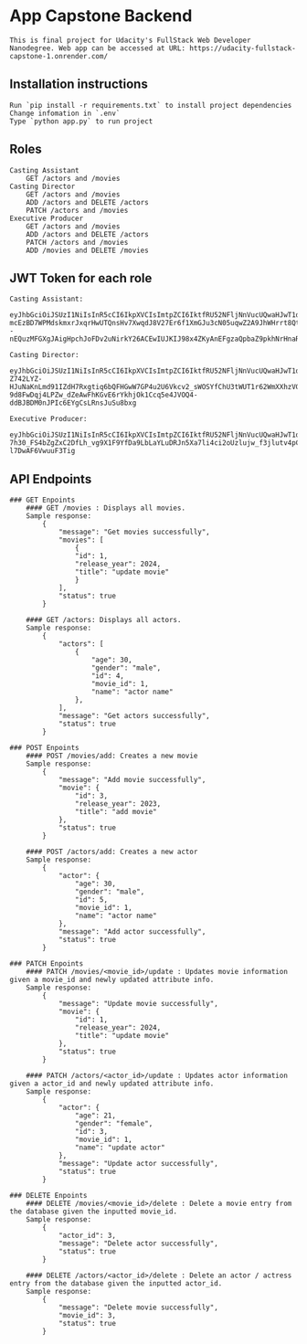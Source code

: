 # App Capstone Backend

    This is final project for Udacity's FullStack Web Developer Nanodegree. Web app can be accessed at URL: https://udacity-fullstack-capstone-1.onrender.com/

## Installation instructions

    Run `pip install -r requirements.txt` to install project dependencies
    Change infomation in `.env`
    Type `python app.py` to run project

## Roles

    Casting Assistant
        GET /actors and /movies
    Casting Director
        GET /actors and /movies
        ADD /actors and DELETE /actors
        PATCH /actors and /movies
    Executive Producer
        GET /actors and /movies
        ADD /actors and DELETE /actors
        PATCH /actors and /movies
        ADD /movies and DELETE /movies

## JWT Token for each role

    Casting Assistant:
        eyJhbGciOiJSUzI1NiIsInR5cCI6IkpXVCIsImtpZCI6IktfRU52NFljNnVucUQwaHJwT1dBUyJ9.eyJpc3MiOiJodHRwczovL2hhbnBnMy51cy5hdXRoMC5jb20vIiwic3ViIjoiYXV0aDB8NjY5OWNlMGQ4MzNiNjMwNjZiNjhkMzE4IiwiYXVkIjoiYXBpIiwiaWF0IjoxNzIxMzY4ODE3LCJleHAiOjE3MjE0NDA4MTcsInNjb3BlIjoiIiwiYXpwIjoiSm5yQ2JqeTBtbm5qNUZhVFJGcno5dzVXQW11c212NmQiLCJwZXJtaXNzaW9ucyI6WyJ2aWV3OmFjdG9ycyIsInZpZXc6bW92aWVzIl19.S4XcWg9Q4PI-mcEzBD7WPMdskmxrJxqrHwUTQnsHv7XwqdJ8V27Er6f1XmGJu3cN05uqwZ2A9JhWHrrt8QtKe7fDNVRYGbGwS3TloR4PtYVQQWqoOQ6KqIxBJfignG5HVCNBi7w2kwshUxtEyGl2CuW2eGYi0gDmsRhfC8zTtkxfiNAu0fsPw--nEQuzMFGXgJAigHpchJoFDv2uNirkY26ACEwIUJKIJ98x4ZKyAnEFgzaQpbaZ9pkhNrHnaRU1AnQZqk9ZOPcPoQizalcsBP46NvFUvA3ouXrsDLsjxeQq3SBjgEcRLOOFfU6KVJcsAzhd1ZbIK5W4HQcCp5w_WQ

    Casting Director:
        eyJhbGciOiJSUzI1NiIsInR5cCI6IkpXVCIsImtpZCI6IktfRU52NFljNnVucUQwaHJwT1dBUyJ9.eyJpc3MiOiJodHRwczovL2hhbnBnMy51cy5hdXRoMC5jb20vIiwic3ViIjoiYXV0aDB8NjY5OWNlZGMxMzZlMWFiZDk0ZGFlYmU3IiwiYXVkIjoiYXBpIiwiaWF0IjoxNzIxMzY4ODU3LCJleHAiOjE3MjE0NDA4NTcsInNjb3BlIjoiIiwiYXpwIjoiSm5yQ2JqeTBtbm5qNUZhVFJGcno5dzVXQW11c212NmQiLCJwZXJtaXNzaW9ucyI6WyJhZGQ6YWN0b3JzIiwiZGVsZXRlOmFjdG9ycyIsInVwZGF0ZTphY3RvcnMiLCJ1cGRhdGU6bW92aWVzIiwidmlldzphY3RvcnMiLCJ2aWV3Om1vdmllcyJdfQ.UsohhsEjwuVJDbJ_kx1KQqyBBSngPSOQ6OFH6dZeWwLQXfNjGlB0d7Je76TOM6FVCisFK57p8F3amCIKwqthZHPRovHZiB-Z742LYZ-HJuNaKnLmd91IZdH7Rxgtiq6bQFHGwW7GP4u2U6Vkcv2_sWOSYfChU3tWUT1r62WmXXhzVGpQduBIg6EZitd_ryWIcQam7fkW9z7gKJLv7JU0OE6P4iZOogjTAprKB6bfcvcT74lozyuLi_j6M1pvrivL14wchtOH-9d8FwDqj4LPZw_dZeAwFhKGvE6rYkhjOk1Ccq5e4JVOQ4-ddBJBDM0nJPIc6EYgCsLRnsJuSu8bxg

    Executive Producer:
        eyJhbGciOiJSUzI1NiIsInR5cCI6IkpXVCIsImtpZCI6IktfRU52NFljNnVucUQwaHJwT1dBUyJ9.eyJpc3MiOiJodHRwczovL2hhbnBnMy51cy5hdXRoMC5jb20vIiwic3ViIjoiYXV0aDB8NjY5OWNmMDUxMzZlMWFiZDk0ZGFlYzIwIiwiYXVkIjoiYXBpIiwiaWF0IjoxNzIxMzY4ODg3LCJleHAiOjE3MjE0NDA4ODcsInNjb3BlIjoiIiwiYXpwIjoiSm5yQ2JqeTBtbm5qNUZhVFJGcno5dzVXQW11c212NmQiLCJwZXJtaXNzaW9ucyI6WyJhZGQ6YWN0b3JzIiwiYWRkOm1vdmllcyIsImRlbGV0ZTphY3RvcnMiLCJkZWxldGU6bW92aWVzIiwidXBkYXRlOmFjdG9ycyIsInVwZGF0ZTptb3ZpZXMiLCJ2aWV3OmFjdG9ycyIsInZpZXc6bW92aWVzIl19.NFn-7h30_FS4bZgZxC2DfLh_vg9X1F9YfDa9LbLaYLuDRJn5Xa7li4ci2oUzlujw_f3jlutv4pCFQiIwJTxyb2aW_n6OiG5G9xlYNlVNsbLjXG6KwMQKwaqk6Ku46skW3LuNrObOnSe4Skr_fvhP9dQfMITwFC2eZHVlKxlrhaWF3iorwlxYbPDoEtELHz4NiuykLOQpKBnSxVfpIU5RR8AYjtjLALxlwknUal3FE_F9Cbe8yG3iKZJGVd5u6hEZ8FJ6_XcvWDbUvA5ktwogwO7SfYeWLXS6WGBfswkS7xsEzsEGrvQs949PD3C7z5CVtkozs-l7DwAF6VwuuF3Tig

## API Endpoints

    ### GET Enpoints
        #### GET /movies : Displays all movies.
        Sample response:
            {
                "message": "Get movies successfully",
                "movies": [
                    {
                    "id": 1,
                    "release_year": 2024,
                    "title": "update movie"
                    }
                ],
                "status": true
            }

        #### GET /actors: Displays all actors.
        Sample response:
            {
                "actors": [
                    {
                        "age": 30,
                        "gender": "male",
                        "id": 4,
                        "movie_id": 1,
                        "name": "actor name"
                    },
                ],
                "message": "Get actors successfully",
                "status": true
            }

    ### POST Enpoints
        #### POST /movies/add: Creates a new movie
        Sample response:
            {
                "message": "Add movie successfully",
                "movie": {
                    "id": 3,
                    "release_year": 2023,
                    "title": "add movie"
                },
                "status": true
            }

        #### POST /actors/add: Creates a new actor
        Sample response:
            {
                "actor": {
                    "age": 30,
                    "gender": "male",
                    "id": 5,
                    "movie_id": 1,
                    "name": "actor name"
                },
                "message": "Add actor successfully",
                "status": true
            }

    ### PATCH Enpoints
        #### PATCH /movies/<movie_id>/update : Updates movie information given a movie_id and newly updated attribute info.
        Sample response:
            {
                "message": "Update movie successfully",
                "movie": {
                    "id": 1,
                    "release_year": 2024,
                    "title": "update movie"
                },
                "status": true
            }

        #### PATCH /actors/<actor_id>/update : Updates actor information given a actor_id and newly updated attribute info.
        Sample response:
            {
                "actor": {
                    "age": 21,
                    "gender": "female",
                    "id": 3,
                    "movie_id": 1,
                    "name": "update actor"
                },
                "message": "Update actor successfully",
                "status": true
            }

    ### DELETE Enpoints
        #### DELETE /movies/<movie_id>/delete : Delete a movie entry from the database given the inputted movie_id.
        Sample response:
            {
                "actor_id": 3,
                "message": "Delete actor successfully",
                "status": true
            }

        #### DELETE /actors/<actor_id>/delete : Delete an actor / actress entry from the database given the inputted actor_id.
        Sample response:
            {
                "message": "Delete movie successfully",
                "movie_id": 3,
                "status": true
            }
